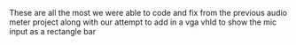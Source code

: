 
These are all the most we were able to code and fix from the previous audio meter project along with our attempt to add in a vga vhld to show the mic input as a rectangle bar
